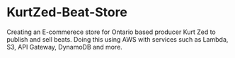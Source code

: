 # KurtZed-Beat-Store
Creating an E-commerece store for Ontario based producer Kurt Zed to publish and sell beats.  Doing this using AWS with services such as Lambda, S3, API Gateway, DynamoDB and more. 
